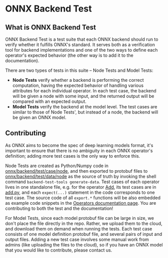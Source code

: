 <!--
Copyright (c) ONNX Project Contributors

SPDX-License-Identifier: Apache-2.0
-->

# ONNX Backend Test

## What is ONNX Backend Test

ONNX Backend Test is a test suite that each ONNX backend should run to verify whether it fulfills ONNX's standard. It serves both as a verification tool for backend implementations and one of the two ways to define each operator's expected behavior (the other way is to add it to the documentation).

There are two types of tests in this suite – Node Tests and Model Tests:

- **Node Tests** verify whether a backend is performing the correct computation, having the expected behavior of handling various attributes for each individual operator. In each test case, the backend will be given a node with some input, and the returned output will be compared with an expected output.
- **Model Tests** verify the backend at the model level. The test cases are similar to those of Node Tests', but instead of a node, the backend will be given an ONNX model.

## Contributing

As ONNX aims to become the spec of deep learning models format, it's important to ensure that there is no ambiguity in each ONNX operator's definition; adding more test cases is the only way to enforce this.

Node Tests are created as Python/Numpy code in [onnx/backend/test/case/node](/onnx/backend/test/case/node), and then exported to protobuf files to [onnx/backend/test/data/node](/onnx/backend/test/data/node) as the source of truth by invoking the shell command `backend-test-tools generate-data`. Test cases of each operator lives in one standalone file, e.g. for the operator [Add](/docs/Operators.md#Add), its test cases are in [add.py](/onnx/backend/test/case/node/add.py), and each `expect(...)` statement in the code corresponds to one test case. The source code of all `export.*` functions will be also embedded as example code snippets in the [Operators documentation page](/docs/Operators.md). You are contributing to both the test and the documentation!

For Model Tests, since each model protobuf file can be large in size, we don't place the file directly in the repo. Rather, we upload them to the cloud, and download them on demand when running the tests. Each test case consists of one model definition protobuf file, and several pairs of input and output files. Adding a new test case involves some manual work from admins (like uploading the files to the cloud), so if you have an ONNX model that you would like to contribute, please contact us.
